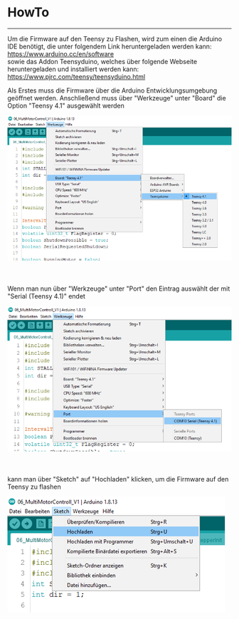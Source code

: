 # HowTo
<hr>

Um die Firmware auf den Teensy zu Flashen, wird zum einen die Arduino IDE benötigt, die unter folgendem Link heruntergeladen werden kann: <br>
https://www.arduino.cc/en/software <br>
sowie das Addon Teensyduino, welches über folgende Webseite heruntergeladen und installiert werden kann: <br>
https://www.pjrc.com/teensy/teensyduino.html

Als Erstes muss die Firmware über die Arduino Entwicklungsumgebung geöffnet werden.
Anschließend muss über "Werkzeuge" unter "Board" die Option "Teensy 4.1" ausgewählt werden

   ![Arduino Settings](https://github.com/AMPrO-3D/Roboterarm/blob/main/blob/Bilder/ArduinoIDEA1.png?raw=true)
<br>
<br>
<br>
<br>
Wenn man nun über "Werkzeuge" unter "Port" den Eintrag auswählt der mit "Serial (Teensy 4.1)" endet

   ![Arduino Settings](https://github.com/AMPrO-3D/Roboterarm/blob/main/blob/Bilder/ArduinoIDEA2.png?raw=true)
<br>
<br>
<br>
<br>
kann man über "Sketch" auf "Hochladen" klicken, um die Firmware auf den Teensy zu flashen

   ![Arduino Settings](https://github.com/AMPrO-3D/Roboterarm/blob/main/blob/Bilder/ArduinoIDEA3.png?raw=true)
